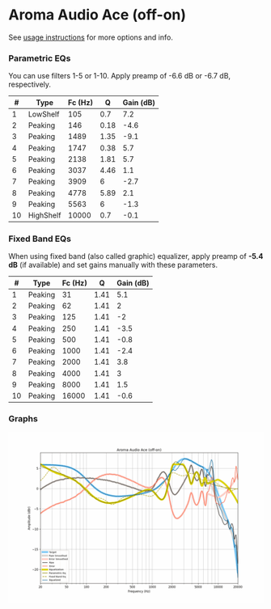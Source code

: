 # Aroma Audio Ace (off-on)
See [usage instructions](https://github.com/jaakkopasanen/AutoEq#usage) for more options and info.

### Parametric EQs
You can use filters 1-5 or 1-10. Apply preamp of -6.6 dB or -6.7 dB, respectively.

|   # | Type      |   Fc (Hz) |    Q |   Gain (dB) |
|-----|-----------|-----------|------|-------------|
|   1 | LowShelf  |       105 | 0.7  |         7.2 |
|   2 | Peaking   |       146 | 0.18 |        -4.6 |
|   3 | Peaking   |      1489 | 1.35 |        -9.1 |
|   4 | Peaking   |      1747 | 0.38 |         5.7 |
|   5 | Peaking   |      2138 | 1.81 |         5.7 |
|   6 | Peaking   |      3037 | 4.46 |         1.1 |
|   7 | Peaking   |      3909 | 6    |        -2.7 |
|   8 | Peaking   |      4778 | 5.89 |         2.1 |
|   9 | Peaking   |      5563 | 6    |        -1.3 |
|  10 | HighShelf |     10000 | 0.7  |        -0.1 |

### Fixed Band EQs
When using fixed band (also called graphic) equalizer, apply preamp of **-5.4 dB** (if available) and set gains manually with these parameters.

|   # | Type    |   Fc (Hz) |    Q |   Gain (dB) |
|-----|---------|-----------|------|-------------|
|   1 | Peaking |        31 | 1.41 |         5.1 |
|   2 | Peaking |        62 | 1.41 |         2   |
|   3 | Peaking |       125 | 1.41 |        -2   |
|   4 | Peaking |       250 | 1.41 |        -3.5 |
|   5 | Peaking |       500 | 1.41 |        -0.8 |
|   6 | Peaking |      1000 | 1.41 |        -2.4 |
|   7 | Peaking |      2000 | 1.41 |         3.8 |
|   8 | Peaking |      4000 | 1.41 |         3   |
|   9 | Peaking |      8000 | 1.41 |         1.5 |
|  10 | Peaking |     16000 | 1.41 |        -0.6 |

### Graphs
![](./Aroma%20Audio%20Ace%20(off-on).png)
